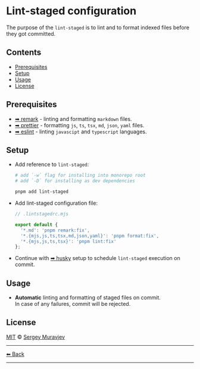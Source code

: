 # Lint-staged configuration

The purpose of the `lint-staged` is to lint and to format indexed files before they got committed.

## Contents

- [Prerequisites](#prerequisites)
- [Setup](#setup)
- [Usage](#usage)
- [License](#license)

## Prerequisites

- [➡ remark](../../packages/remark/README.md) - linting and formatting `markdown` files.
- [➡ prettier](../../packages/prettier/README.md) - formatting `js`, `ts`, `tsx`, `md`, `json`, `yaml` files.
- [➡ eslint](../../packages/eslint-ts/README.md) - linting `javascipt` and `typescript` languages.

## Setup

- Add reference to `lint-staged`:

  ```sh
  # add `-w` flag for installing into monorepo root
  # add `-D` for installing as dev dependencies

  pnpm add lint-staged
  ```

- Add lint-staged configuration file:

  ```js
  // .lintstagedrc.mjs

  export default {
    '*.md': 'pnpm remark:fix',
    '*.{mjs,js,ts,tsx,md,json,yaml}': 'pnpm format:fix',
    '*.{mjs,js,ts,tsx}': 'pnpm lint:fix'
  };
  ```

- Continue with [➡ husky](./husky.md) setup to schedule `lint-staged` execution on commit.

## Usage

- **Automatic** linting and formatting of staged files on commit.\
  In case of any failures, commit will be rejected.

## License

[MIT](../../LICENSE) © [Sergey Muravjev](https://github.com/muravjev)

---

[⬅ Back](../../README.md)

---
